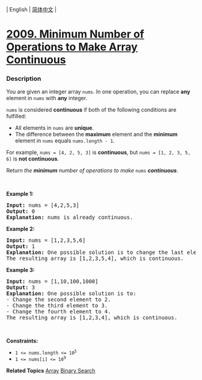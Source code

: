 | English | [简体中文](README.md) |

# [2009. Minimum Number of Operations to Make Array Continuous](https://leetcode.cn/problems/minimum-number-of-operations-to-make-array-continuous)
 ### Description
<p>You are given an integer array <code>nums</code>. In one operation, you can replace <strong>any</strong> element in <code>nums</code> with <strong>any</strong> integer.</p>

<p><code>nums</code> is considered <strong>continuous</strong> if both of the following conditions are fulfilled:</p>

<ul>
	<li>All elements in <code>nums</code> are <strong>unique</strong>.</li>
	<li>The difference between the <strong>maximum</strong> element and the <strong>minimum</strong> element in <code>nums</code> equals <code>nums.length - 1</code>.</li>
</ul>

<p>For example, <code>nums = [4, 2, 5, 3]</code> is <strong>continuous</strong>, but <code>nums = [1, 2, 3, 5, 6]</code> is <strong>not continuous</strong>.</p>

<p>Return <em>the <strong>minimum</strong> number of operations to make </em><code>nums</code><em> </em><strong><em>continuous</em></strong>.</p>

<p>&nbsp;</p>
<p><strong class="example">Example 1:</strong></p>

<pre>
<strong>Input:</strong> nums = [4,2,5,3]
<strong>Output:</strong> 0
<strong>Explanation:</strong>&nbsp;nums is already continuous.
</pre>

<p><strong class="example">Example 2:</strong></p>

<pre>
<strong>Input:</strong> nums = [1,2,3,5,6]
<strong>Output:</strong> 1
<strong>Explanation:</strong>&nbsp;One possible solution is to change the last element to 4.
The resulting array is [1,2,3,5,4], which is continuous.
</pre>

<p><strong class="example">Example 3:</strong></p>

<pre>
<strong>Input:</strong> nums = [1,10,100,1000]
<strong>Output:</strong> 3
<strong>Explanation:</strong>&nbsp;One possible solution is to:
- Change the second element to 2.
- Change the third element to 3.
- Change the fourth element to 4.
The resulting array is [1,2,3,4], which is continuous.
</pre>

<p>&nbsp;</p>
<p><strong>Constraints:</strong></p>

<ul>
	<li><code>1 &lt;= nums.length &lt;= 10<sup>5</sup></code></li>
	<li><code>1 &lt;= nums[i] &lt;= 10<sup>9</sup></code></li>
</ul>

**Related Topics**  [Array](https://leetcode.cn/tag/array) [Binary Search](https://leetcode.cn/tag/binary-search) 
